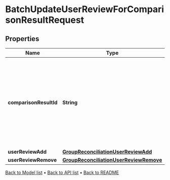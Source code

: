 

# BatchUpdateUserReviewForComparisonResultRequest


## Properties

| Name | Type | Description | Notes |
|------------ | ------------- | ------------- | -------------|
|**comparisonResultId** | **String** | Comparison result identifier, encoded value for core attribute results, aggregate attribute results, reconciliation type and run instanceId. |  |
|**userReviewAdd** | [**GroupReconciliationUserReviewAdd**](GroupReconciliationUserReviewAdd.md) |  |  [optional] |
|**userReviewRemove** | [**GroupReconciliationUserReviewRemove**](GroupReconciliationUserReviewRemove.md) |  |  [optional] |



[Back to Model list](../README.md#documentation-for-models) &#8226; [Back to API list](../README.md#documentation-for-api-endpoints) &#8226; [Back to README](../README.md)


